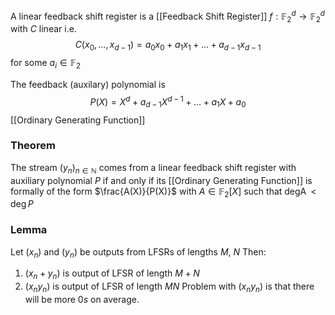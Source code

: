 A linear feedback shift register is a 
[[Feedback Shift Register]] $f:\mathbb{F}_{2}^{d}\to \mathbb{F}_{2}^{d}$ with $C$ linear i.e. 
$$
C(x_{0},\dots,x_{d-1})=a_{0}x_{0}+a_{1}x_{1}+\dots+a_{d-1}x_{d-1}
$$
for some $a_{i}\in \mathbb{F}_{2}$

The feedback (auxilary) polynomial is
$$
P(X)=X^{d}+a_{d-1}X^{d-1}+\dots+a_{1}X+a_{0}
$$
[[Ordinary Generating Function]]

### Theorem
The stream $(y_{n})_{n\in \mathbb{N}}$ comes from a linear feedback shift register
with auxiliary polynomial $P$ if and only if its [[Ordinary Generating Function]] 
is formally of the form $\frac{A(X)}{P(X)}$ with $A\in \mathbb{F}_{2}[X]$ 
such that $\operatorname{degA}<\operatorname{deg}P$
### Lemma
Let $(x_{n})$ and $(y_{n})$ be outputs from LFSRs of lengths $M$, $N$
Then:
1. $(x_{n}+y_{n})$ is output of LFSR of length $M+N$
2. $(x_{n}y_{n})$ is output of LFSR of length $MN$
Problem with $(x_{n}y_{n})$ is that there will be more $0s$ on average.